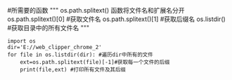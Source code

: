 #所需要的函数
"""
os.path.splitext() 函数将文件名和扩展名分开
os.path.splitext()[0] #获取文件名
os.path.splitext()[1] #获取后缀名
os.listdir() #获取目录中的所有文件名
"""

```
import os
dir='E://web_clipper_chrome_2'
for file in os.listdir(dir): #遍历dir中所有的文件
    ext=os.path.splitext(file)[-1]#获取每一个文件的后缀
    print(file,ext) #打印所有文件及其后缀
```